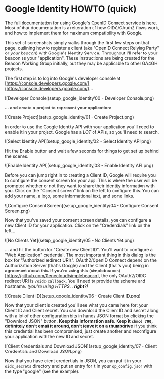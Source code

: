# Google Identity HOWTO (quick)

The full documentation for using Google's OpenID Connect service is [here](https://developers.google.com/identity/protocols/OpenIDConnect).  Most of that documentation is a reiteration of how OIDC/OAuth2 flows work, and how to implement them for maximum compatibility with Google.

This set of screenshots simply walks through the first few steps on that page, outlining how to register a client (aka "OpenID Connect Relying Party" or *your beacon*) with Google's Identity Service.  Throughout I'll refer to your beacon as your "application".  These instructions are being created for the Beacon Working Group initially, but they may be applicable to other GA4GH projects.


The first step is to log into Google's developer console at [https://console.developers.google.com/](https://console.developers.google.com/)...

![Developer Console](setup_google_identity/00 - Developer Console.png)

... and create a project to represent your application:

![Create Project](setup_google_identity/01 - Create Project.png)

In order to use the Google Identity API with your application you'll need to enable it in your project.  Google has a *LOT* of APIs, so you'll need to search.

![Select Identity API](setup_google_identity/02 - Select Identity API.png)

Hit the Enable button and wait a few seconds for things to get set up behind the scenes.

![Enable Identity API](setup_google_identity/03 - Enable Identity API.png)

Before you can jump right in to creating a Client ID, Google will require you to configure the consent screen for your app.  This is where the user will be prompted whether or not they want to share their identity information with you.  Click on the "Consent screen" link on the left to configure this.  You can add your name, a logo, some informational text, and some links.

![Configure Consent Screen](setup_google_identity/04 - Configure Consent Screen.png)

Now that you've saved your consent screen details, you can configure a new Client ID for your application.  Click on the "Credendials" link on the left...

![No Clients Yet](setup_google_identity/05 - No Clients Yet.png)

... and hit the button for "Create new Client ID".  You'll want to configure a "Web Application" credential.  The most important thing in this dialog is the box for "Authorized redirect URIs".  OAuth2/OpenID Connect depend on the Authorization Server (that's Google) and the Client (that's you) being in agreement about this.  If you're using this (simplebeacon)[https://github.com/Genecloud/simplebeacon], the only OAuth2/OIDC redirect URI is `/oidc-callback`.  You'll need to provide the scheme and hostname. _(you're using HTTPS... **right**?)_

![Create Client ID](setup_google_identity/06 - Create Client ID.png)

Now that your client is created you'll see what you came here for: your Client ID and Client secret.  You can download the Client ID and secret along with a lot of other configuration bits in handy JSON format by clicking the "Download JSON" button.  **Keep this information safe.  Keep it `chmod 700`, definitely don't email it around, don't leave it on a thumbdrive**  If you think this credential has been compromised, just create another and reconfigure your application with the new ID and secret.

![Client Credentials and Download JSON](setup_google_identity/07 - Client Credentials and Download JSON.png)

Now that you have client credentials in JSON, you can put it in your `oidc_secrets` directory and put an entry for it in your `op_config.json` with the type "google" (see the example).
